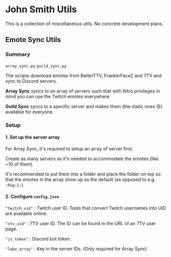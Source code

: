 # John Smith Utils

This is a collection of miscellaneous utils. No concrete development plans.

## Emote Sync Utils

### Summary

`array_sync.py` `guild_sync.py`

The scripts download emotes from BetterTTV, FrankerFaceZ and 7TV and sync to Discord servers.

**Array Sync** syncs to an array of servers such that with Nitro privileges in mind you can use the Twitch emotes everywhere.

**Guild Sync** syncs to a specific server and makes them (the static ones 😟) available for everyone.

### Setup

#### 1. Set up the server array

For Array Sync, it's required to setup an array of server first. 

Create as many servers as it's needed to accommodate the emotes (like ~10 of them). 

It's recommended to put them into a folder and place the folder on top so that the emotes in the array show up as the default (as opposed to e.g. `:Pog~1:`).

#### 2. Configure `config.json`

`"twitch_uid"` : Twitch user ID. Tools that convert Twitch usernames into UID are available online.

`"stv_uid"` : 7TV user ID. The ID can be found in the URL of an 7TV user page.

`"js_token"` : Discord bot token.

`"labo_array"` : Key in the server IDs. (Only required for Array Sync)